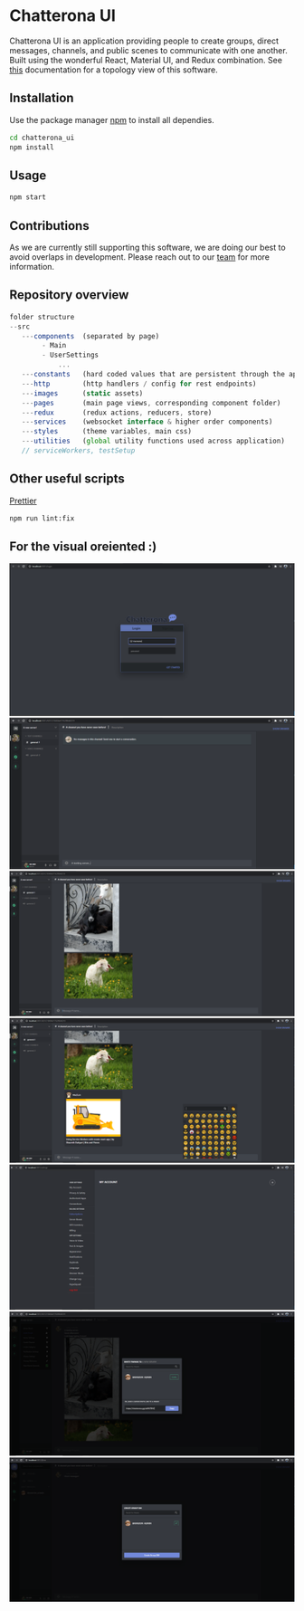# Chatterona UI

Chatterona UI is an application providing people to create groups, direct messages, channels, and public scenes to communicate with one another.
Built using the wonderful React, Material UI, and Redux combination. See [this](https://www.npmjs.com/) documentation for a topology view of this software.

## Installation

Use the package manager [npm](https://www.npmjs.com/) to install all dependies.

```bash
cd chatterona_ui
npm install
```

## Usage
```bash
npm start
```

## Contributions

As we are currently still supporting this software, we are doing our best to avoid overlaps in development. Please reach out to our [team](https://www.npmjs.com/) for more information.


## Repository overview

```javascript 
folder structure
--src
   ---components  (separated by page)
        - Main
        - UserSettings
            ...
   ---constants   (hard coded values that are persistent through the application)  
   ---http        (http handlers / config for rest endpoints)
   ---images      (static assets)
   ---pages       (main page views, corresponding component folder)
   ---redux       (redux actions, reducers, store)
   ---services    (websocket interface & higher order components)
   ---styles      (theme variables, main css)
   ---utilities   (global utility functions used across application)
   // serviceWorkers, testSetup
```

## Other useful scripts
[Prettier](https://www.npmjs.com/package/prettier)
```bash
npm run lint:fix
```


## For the visual oreiented :)
![Alt text](/s1.PNG?raw=true "Optional Title")
![Alt text](/s2.PNG?raw=true "Optional Title")
![Alt text](/s3.PNG?raw=true "Optional Title")
![Alt text](/s4.PNG?raw=true "Optional Title")
![Alt text](/s5.PNG?raw=true "Optional Title")
![Alt text](/s6.PNG?raw=true "Optional Title")
![Alt text](/s7.PNG?raw=true "Optional Title")

